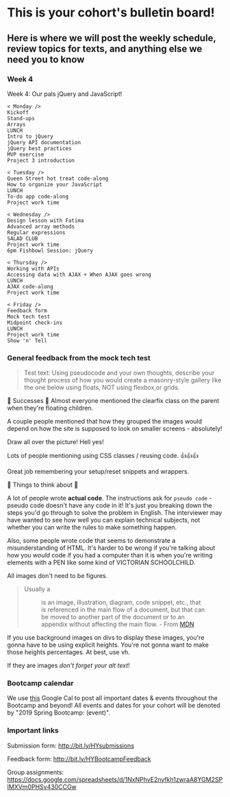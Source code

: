# This is your cohort's bulletin board! 
## Here is where we will post the weekly schedule, review topics for texts, and anything else we need you to know

<!-- Week number -->
### Week 4

Week 4: Our pals jQuery and JavaScript!

```
< Monday />
Kickoff
Stand-ups
Arrays
LUNCH
Intro to jQuery
jQuery API documentation
jQuery best practices
MVP exercise
Project 3 introduction

< Tuesday /> 
Queen Street hot treat code-along
How to organize your JavaScript
LUNCH
To-do app code-along
Project work time

< Wednesday /> 
Design lesson with Fatima
Advanced array methods
Regular expressions
SALAD CLUB
Project work time
6pm Fishbowl Session: jQuery

< Thursday /> 
Working with APIs
Accessing data with AJAX + When AJAX goes wrong
LUNCH
AJAX code-along
Project work time

< Friday />
Feedback form
Mock tech test
Midpoint check-ins
LUNCH
Project work time
Show 'n' Tell
```
<!-- ### Review topics -->
### General feedback from the mock tech test

> Test text:
> Using pseudocode and your own thoughts, describe your thought process of how you would create a masonry-style gallery like the one below using floats, NOT using flexbox,or grids.

🎉 Successes 🎉 
Almost everyone mentioned the clearfix class on the parent when they're floating children.

A couple people mentioned that how they grouped the images would depend on how the site is supposed to look on smaller screens - absolutely!

Draw all over the picture! Hell yes!

Lots of people mentioning using CSS classes / reusing code. 👍👍👍

Great job remembering your setup/reset snippets and wrappers.

🔨 Things to think about 🔨 

A lot of people wrote **actual code**. The instructions ask for `pseudo code` - pseudo code doesn't have any code in it! It's just you breaking down the steps you'd go through to solve the problem in English. The interviewer may have wanted to see how well you can explain technical subjects, not whether you can write the rules to make something happen.

Also, some people wrote code that seems to demonstrate a misunderstanding of HTML. It's harder to be wrong if you're talking about how you _would_ code if you had a computer than it is when you're writing elements with a PEN like some kind of VICTORIAN SCHOOLCHILD.

All images don't need to be figures. 
  > Usually a <figure> is an image, illustration, diagram, code snippet, etc., that is referenced in the main flow of a document, but that can be moved to another part of the document or to an appendix without affecting the main flow. -  From [MDN](https://developer.mozilla.org/en-US/docs/Web/HTML/Element/figure)

If you use background images on divs to display these images, you're gonna have to be using explicit heights. You're not gonna want to make those heights percentages. At best, use vh.

If they are images _don't forget your alt text_!

### Bootcamp calendar
We use [this](https://calendar.google.com/calendar/embed?src=hackeryou.com_ckj6930nr6kraakaisos09cccs%40group.calendar.google.com&ctz=America%2FToronto) Google Cal to post all important dates & events throughout the Bootcamp and beyond! All events and dates for your cohort will be denoted by "2019 Spring Bootcamp: (event)".

### Important links
Submission form: http://bit.ly/HYsubmissions

Feedback form: http://bit.ly/HYBootcampFeedback

Group assignments: https://docs.google.com/spreadsheets/d/1NxNPhvE2nyfkh1zwraA8YGM2SPIMXVm0PHSv430CCGw

